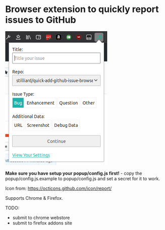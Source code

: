 
# Browser extension to quickly report issues to GitHub

![screenshot](./images/screenshot.png)

**Make sure you have setup your popup/config.js first!** - copy the popup/config.js.example to popup/config.js and set a secret for it to work.

Icon from: https://octicons.github.com/icon/report/

Supports Chrome & Firefox.

TODO:
- submit to chrome webstore
- submit to firefox addons site
